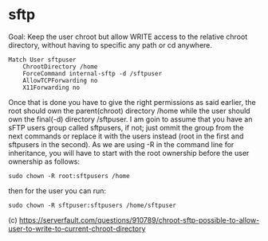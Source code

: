 sftp
====

Goal: Keep the user chroot but allow WRITE access to the relative chroot directory, without having to specific any path or cd anywhere.

```
Match User sftpuser
    ChrootDirectory /home
    ForceCommand internal-sftp -d /sftpuser
    AllowTCPForwarding no
    X11Forwarding no
```

Once that is done you have to give the right permissions as said earlier, the root should own the parent(chroot) directory /home while the user should own the final(-d) directory /sftpuser. I am goin to assume that you have an sFTP users group called sftpusers, if not; just ommit the group from the next commands or replace it with the users instead (root in the first and sftpusers in the second). As we are using -R in the command line for inheritance, you will have to start with the root ownership before the user ownership as follows:

    sudo chown -R root:sftpusers /home

then for the user you can run:

    sudo chown -R sftpuser:sftpusers /home/sftpuser


(c) <https://serverfault.com/questions/910789/chroot-sftp-possible-to-allow-user-to-write-to-current-chroot-directory>